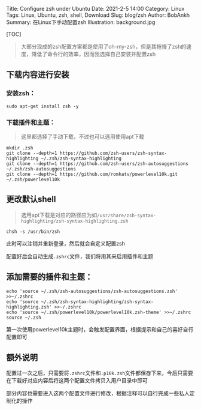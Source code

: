 Title: Configure zsh under Ubuntu
Date: 2021-2-5 14:00
Category: Linux
Tags: Linux, Ubuntu, zsh, shell, Download
Slug: blog/zsh
Author: BobAnkh
Summary: 在Linux下手动配置zsh
Illustration: background.jpg

[TOC]

> 大部分现成的zsh配置方案都是使用了oh-my-zsh，但是其拖慢了zsh的速度，降低了命令行的效率，因而我选择自己安装并配置zsh

## 下载内容进行安装

### 安装zsh：

```shell
sudo apt-get install zsh -y
```

### 下载插件和主题：

> 这里都选择了手动下载，不过也可以选用使用apt下载

```shell
mkdir .zsh
git clone --depth=1 https://github.com/zsh-users/zsh-syntax-highlighting ~/.zsh/zsh-syntax-highlighting
git clone --depth=1 https://github.com/zsh-users/zsh-autosuggestions ~/.zsh/zsh-autosuggestions
git clone --depth=1 https://github.com/romkatv/powerlevel10k.git ~/.zsh/powerlevel10k
```

## 更改默认shell

> 选用apt下载是对应的路径应为如`/usr/share/zsh-syntax-highlighting/zsh-syntax-highlighting.zsh`

```shell
chsh -s /usr/bin/zsh
```

此时可以注销并重新登录，然后就会自定义配置zsh

配置好后会自动生成`.zshrc`文件，我们将用其来启用插件和主题

## 添加需要的插件和主题：

```shell
echo 'source ~/.zsh/zsh-autosuggestions/zsh-autosuggestions.zsh' >>~/.zshrc
echo 'source ~/.zsh/zsh-syntax-highlighting/zsh-syntax-highlighting.zsh' >>~/.zshrc
echo 'source ~/.zsh/powerlevel10k/powerlevel10k.zsh-theme' >>~/.zshrc
source ~/.zsh
```

第一次使用powerlevel10k主题时，会触发配置界面，根据提示和自己的喜好自行配置即可

## 额外说明

配置过一次之后，只需要将`.zshrc`文件和`.p10k.zsh`文件都保存下来，今后只需要在下载好对应内容后将这两个配置文件拷贝入用户目录中即可

部分内容也需要进入这两个配置文件进行修改，根据注释可以自行完成一些私人定制化的操作
